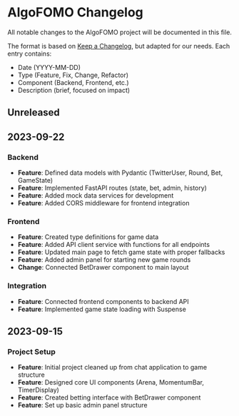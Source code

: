 # AlgoFOMO Changelog

All notable changes to the AlgoFOMO project will be documented in this file.

The format is based on [Keep a Changelog](https://keepachangelog.com/en/1.0.0/),
but adapted for our needs. Each entry contains:
- Date (YYYY-MM-DD)
- Type (Feature, Fix, Change, Refactor)
- Component (Backend, Frontend, etc.)
- Description (brief, focused on impact)

## Unreleased

## 2023-09-22

### Backend
- **Feature**: Defined data models with Pydantic (TwitterUser, Round, Bet, GameState)
- **Feature**: Implemented FastAPI routes (state, bet, admin, history)
- **Feature**: Added mock data services for development
- **Feature**: Added CORS middleware for frontend integration

### Frontend
- **Feature**: Created type definitions for game data
- **Feature**: Added API client service with functions for all endpoints
- **Feature**: Updated main page to fetch game state with proper fallbacks
- **Feature**: Added admin panel for starting new game rounds
- **Change**: Connected BetDrawer component to main layout

### Integration
- **Feature**: Connected frontend components to backend API
- **Feature**: Implemented game state loading with Suspense

## 2023-09-15

### Project Setup
- **Feature**: Initial project cleaned up from chat application to game structure 
- **Feature**: Designed core UI components (Arena, MomentumBar, TimerDisplay)
- **Feature**: Created betting interface with BetDrawer component
- **Feature**: Set up basic admin panel structure 